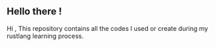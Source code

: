 ## Hello there !
Hi , This repository contains all the codes I used or create during my rustlang learning process.
